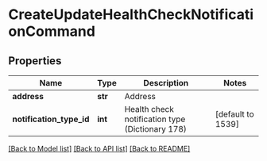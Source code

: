 # CreateUpdateHealthCheckNotificationCommand

## Properties
Name | Type | Description | Notes
------------ | ------------- | ------------- | -------------
**address** | **str** | Address | 
**notification_type_id** | **int** | Health check notification type (Dictionary 178) | [default to 1539]

[[Back to Model list]](../README.md#documentation-for-models) [[Back to API list]](../README.md#documentation-for-api-endpoints) [[Back to README]](../README.md)


